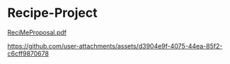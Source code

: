 # Recipe-Project

[ReciMeProposal.pdf](https://github.com/user-attachments/files/20633601/ReciMeProposal.pdf)



https://github.com/user-attachments/assets/d3904e9f-4075-44ea-85f2-c6cff9870678


